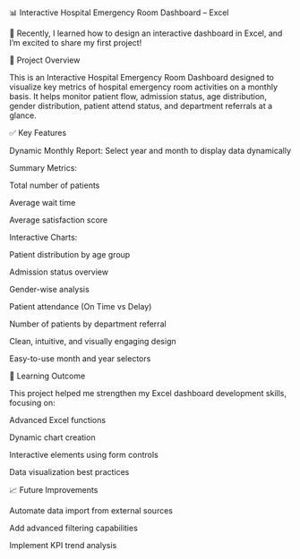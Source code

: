 

📊 Interactive Hospital Emergency Room Dashboard – Excel

🚀 Recently, I learned how to design an interactive dashboard in Excel, and I’m excited to share my first project!

🏥 Project Overview

This is an Interactive Hospital Emergency Room Dashboard designed to visualize key metrics of hospital emergency room activities on a monthly basis. It helps monitor patient flow, admission status, age distribution, gender distribution, patient attend status, and department referrals at a glance.

✅ Key Features

Dynamic Monthly Report: Select year and month to display data dynamically

Summary Metrics:

Total number of patients

Average wait time

Average satisfaction score

Interactive Charts:

Patient distribution by age group

Admission status overview

Gender-wise analysis

Patient attendance (On Time vs Delay)

Number of patients by department referral

Clean, intuitive, and visually engaging design

Easy-to-use month and year selectors

🎯 Learning Outcome

This project helped me strengthen my Excel dashboard development skills, focusing on:

Advanced Excel functions

Dynamic chart creation

Interactive elements using form controls

Data visualization best practices

📈 Future Improvements

Automate data import from external sources

Add advanced filtering capabilities

Implement KPI trend analysis
